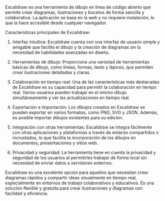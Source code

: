 Excalidraw es una herramienta de dibujo en línea de código abierto que permite crear diagramas, ilustraciones y bocetos de forma sencilla y colaborativa. La aplicación se basa en la web y no requiere instalación, lo que la hace accesible desde cualquier navegador.

Características principales de Excalidraw:

1. Interfaz intuitiva: Excalidraw cuenta con una interfaz de usuario simple y amigable que facilita el dibujo y la creación de diagramas sin la necesidad de habilidades avanzadas en diseño.

2. Herramientas de dibujo: Proporciona una variedad de herramientas básicas de dibujo, como líneas, formas, texto y lápices, que permiten crear ilustraciones detalladas y claras.

3. Colaboración en tiempo real: Una de las características más destacadas de Excalidraw es su capacidad para permitir la colaboración en tiempo real. Varios usuarios pueden trabajar en el mismo dibujo simultáneamente y ver las actualizaciones en tiempo real.

4. Exportación e importación: Los dibujos creados en Excalidraw se pueden exportar en varios formatos, como PNG, SVG y JSON. Además, es posible importar dibujos existentes para su edición.

5. Integración con otras herramientas: Excalidraw se integra fácilmente con otras aplicaciones y plataformas a través de enlaces compartidos o incrustados, lo que facilita la incorporación de los dibujos en documentos, presentaciones y sitios web.

6. Privacidad y seguridad: La herramienta tiene en cuenta la privacidad y seguridad de los usuarios al permitirles trabajar de forma local sin necesidad de enviar datos a servidores externos.

Excalidraw es una excelente opción para aquellos que necesitan crear diagramas rápidos y compartir ideas visualmente en tiempo real, especialmente en entornos de trabajo colaborativos y educativos. Es una solución flexible y gratuita para crear ilustraciones y diagramas con facilidad y eficiencia.